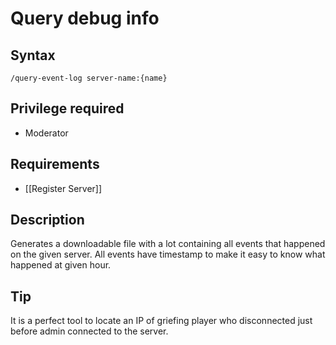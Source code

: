 # Query debug info

## Syntax

`/query-event-log server-name:{name}`

## Privilege required

- Moderator

## Requirements

- [[Register Server]]

## Description

Generates a downloadable file with a lot containing all events that happened on the given server. All events have timestamp to make it easy to know what happened at given hour.

## Tip

It is a perfect tool to locate an IP of griefing player who disconnected just before admin connected to the server.